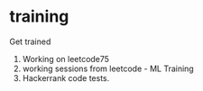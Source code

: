 # training
Get trained
1. Working on leetcode75
2. working sessions from leetcode - ML Training 
3. Hackerrank code tests.
